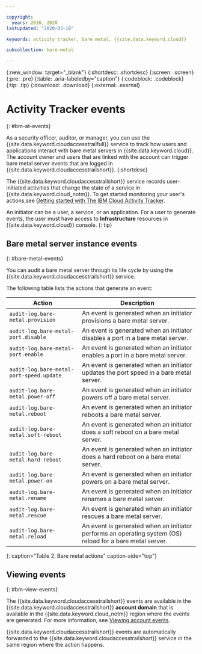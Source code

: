 ```yaml
---

copyright:
  years: 2016, 2020
lastupdated: "2020-03-18"

keywords: activity tracker, bare metal, {{site.data.keyword.cloud}}

subcollection: bare-metal

---
```


{:new_window: target="_blank"}
{:shortdesc: .shortdesc}
{:screen: .screen}
{:pre: .pre}
{:table: .aria-labeledby="caption"}
{:codeblock: .codeblock}
{:tip: .tip}
{:download: .download}
{:external: .exernal}


# Activity Tracker events
{: #bm-at-events}

As a security officer, auditor, or manager, you can use the {{site.data.keyword.cloudaccesstrailfull}} service to track how users and
applications interact with bare metal servers in {{site.data.keyword.cloud}}. The account owner and users that are linked
with the account can trigger bare metal server events that are logged in {{site.data.keyword.cloudaccesstrailshort}}.
{:shortdesc}

The {{site.data.keyword.cloudaccesstrailshort}} service records user-initiated activities that change the state of a service in
{{site.data.keyword.cloud_notm}}. To get started monitoring your user's actions,see [Getting started with The IBM Cloud Activity Tracker](/docs/services/cloud-activity-tracker?topic=cloud-activity-tracker-getting-started#getting-started).

An initiator can be a user, a service, or an application. For a user to generate events, the user must have access to **Infrastructure** resources in {{site.data.keyword.cloud}} console.
{: tip}

## Bare metal server instance events
{: #bare-metal-events}

You can audit a bare metal server through its life cycle by using the {{site.data.keyword.cloudaccesstrailshort}} service.

The following table lists the actions that generate an event:

| Action | Description |
|----------|---------|
| `audit-log.bare-metal.provision`             | An event is generated when an initiator provisions a bare metal server.  |
| `audit-log.bare-metal-port.disable`          | An event is generated when an initiator disables a port in a bare metal server. |
| `audit-log.bare-metal-port.enable`           | An event is generated when an initiator enables a port in a bare metal server. |
| `audit-log.bare-metal-port-speed.update`     | An event is generated when an initiator updates the port speed in a bare metal server. |
| `audit-log.bare-metal.power-off`             | An event is generated when an initiator powers off a bare metal server.  |
| `audit-log.bare-metal.reboot`                | An event is generated when an initiator reboots a bare metal server. |
| `audit-log.bare-metal.soft-reboot`           | An event is generated when an initiator does a soft reboot on a bare metal server. |
| `audit-log.bare-metal.hard-reboot`           | An event is generated when an initiator does a hard reboot on a bare metal server. |
| `audit-log.bare-metal.power-on`              | An event is generated when an initiator powers on a bare metal server. |
| `audit-log.bare-metal.rename`                | An event is generated when an initiator renames a bare metal server. |
| `audit-log.bare-metal.rescue`                | An event is generated when an initiator rescues a bare metal server. |
| `audit-log.bare-metal.reload`                | An event is generated when an initiator performs an operating system (OS) reload for a bare metal server. |
{: caption="Table 2. Bare metal actions" caption-side="top"}


## Viewing events
{: #bm-view-events}

The {{site.data.keyword.cloudaccesstrailshort}} events are available in the {{site.data.keyword.cloudaccesstrailshort}} **account domain** that
is available in the {{site.data.keyword.cloud_notm}} region where the events are generated. For more information, see [Viewing account
events](/docs/Activity-Tracker-with-LogDNA?topic=logdnaat-view_events).

{{site.data.keyword.cloudaccesstrailshort}} events are automatically forwarded to the {{site.data.keyword.cloudaccesstrailshort}} service
in the same region where the action happens.
